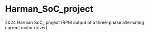 # Harman_SoC_project
2024 Harman SoC_ project (RPM output of a three-phase alternating current motor driver)
